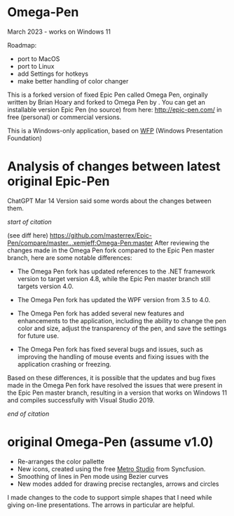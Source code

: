 # Omega-Pen
March 2023 - works on Windows 11

Roadmap:
* port to MacOS
* port to Linux
* add Settings for hotkeys
* make better handling of color changer

This is a forked version of fixed Epic Pen called Omega Pen, orginally written by Brian Hoary and forked to Omega Pen by .
You can get an installable version Epic Pen (no source) from here: 
http://epic-pen.com/ in free (personal) or commercial versions.

This is a Windows-only application, based on [WFP](http://www.wpf-tutorial.com/about-wpf/what-is-wpf/) (Windows Presentation Foundation)

# Analysis of changes between latest original Epic-Pen

ChatGPT Mar 14 Version said some words about the changes between them.

_start of citation_ 

(see diff here) https://github.com/masterrex/Epic-Pen/compare/master...xemjeff:Omega-Pen:master
After reviewing the changes made in the Omega Pen fork compared to the Epic Pen master branch, here are some notable differences:

* The Omega Pen fork has updated references to the .NET framework version to target version 4.8, while the Epic Pen master branch still targets version 4.0.

* The Omega Pen fork has updated the WPF version from 3.5 to 4.0.

* The Omega Pen fork has added several new features and enhancements to the application, including the ability to change the pen color and size, adjust the transparency of the pen, and save the settings for future use.

* The Omega Pen fork has fixed several bugs and issues, such as improving the handling of mouse events and fixing issues with the application crashing or freezing.

Based on these differences, it is possible that the updates and bug fixes made in the Omega Pen fork have resolved the issues that were present in the Epic Pen master branch, resulting in a version that works on Windows 11 and compiles successfully with Visual Studio 2019.

_end of citation_

# original Omega-Pen (assume v1.0)

* Re-arranges the color pallette
* New icons, created using the free [Metro Studio](https://www.syncfusion.com/downloads/metrostudio) from Syncfusion.
* Smoothing of lines in Pen mode using Bezier curves
* New modes added for drawing precise rectangles, arrows and circles

I made changes to the code to support simple shapes that I need
while giving on-line presentations. The arrows in particular are helpful.
